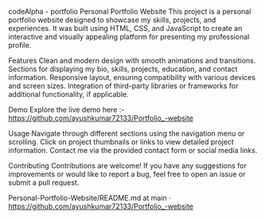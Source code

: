 codeAlpha - portfolio
Personal Portfolio Website
This project is a personal portfolio website designed to showcase my skills, projects, and experiences.
It was built using HTML, CSS, and JavaScript to create an interactive and visually appealing platform
for presenting my professional profile.

Features
Clean and modern design with smooth animations and transitions.
Sections for displaying my bio, skills, projects, education, and contact information.
Responsive layout, ensuring compatibility with various devices and screen sizes.
Integration of third-party libraries or frameworks for additional functionality, if applicable.

Demo
Explore the live demo here :- https://github.com/ayushkumar72133/Portfolio_-website

Usage
Navigate through different sections using the navigation menu or scrolling.
Click on project thumbnails or links to view detailed project information.
Contact me via the provided contact form or social media links.

Contributing
Contributions are welcome! If you have any suggestions for improvements or would like to report a bug,
feel free to open an issue or submit a pull request.

Personal-Portfolio-Website/README.md at main · https://github.com/ayushkumar72133/Portfolio_-website
